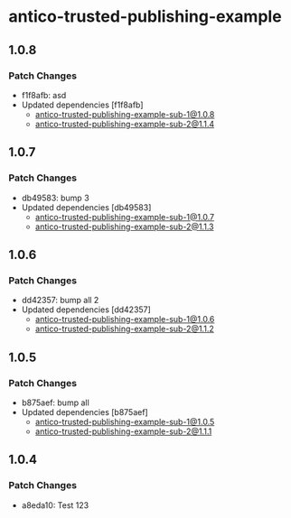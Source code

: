 # antico-trusted-publishing-example

## 1.0.8

### Patch Changes

- f1f8afb: asd
- Updated dependencies [f1f8afb]
  - antico-trusted-publishing-example-sub-1@1.0.8
  - antico-trusted-publishing-example-sub-2@1.1.4

## 1.0.7

### Patch Changes

- db49583: bump 3
- Updated dependencies [db49583]
  - antico-trusted-publishing-example-sub-1@1.0.7
  - antico-trusted-publishing-example-sub-2@1.1.3

## 1.0.6

### Patch Changes

- dd42357: bump all 2
- Updated dependencies [dd42357]
  - antico-trusted-publishing-example-sub-1@1.0.6
  - antico-trusted-publishing-example-sub-2@1.1.2

## 1.0.5

### Patch Changes

- b875aef: bump all
- Updated dependencies [b875aef]
  - antico-trusted-publishing-example-sub-1@1.0.5
  - antico-trusted-publishing-example-sub-2@1.1.1

## 1.0.4

### Patch Changes

- a8eda10: Test 123
